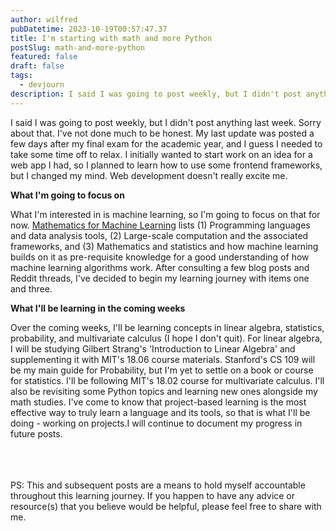 ```yaml
---
author: wilfred
pubDatetime: 2023-10-19T00:57:47.37
title: I'm starting with math and more Python
postSlug: math-and-more-python
featured: false
draft: false
tags:
  - devjourn
description: I said I was going to post weekly, but I didn't post anything last week. Here's what I have for this week.
---
```


I said I was going to post weekly, but I didn't post anything last week. Sorry about that. I've not done much to be honest. My last update was posted a few days after my final exam for the academic year, and I guess I needed to take some time off to relax. I initially wanted to start work on an idea for a web app I had, so I planned to learn how to use some frontend frameworks, but I changed my mind. Web development doesn't really excite me.
<br>

**What I'm going to focus on**

What I'm interested in is machine learning, so I'm going to focus on that for now. [Mathematics for Machine Learning](https://mml-book.github.io/) lists (1) Programming languages and data analysis tools, (2) Large-scale computation and the associated frameworks, and (3) Mathematics and statistics and how machine learning builds on it as pre-requisite knowledge for a good understanding of how machine learning algorithms work. After consulting a few blog posts and Reddit threads, I've decided to begin my learning journey with items one and three.
<br>

**What I'll be learning in the coming weeks**

Over the coming weeks, I'll be learning concepts in linear algebra, statistics, probability, and multivariate calculus (I hope I don't quit). For linear algebra, I will be studying Gilbert Strang's 'Introduction to Linear Algebra' and supplementing it with MIT's 18.06 course materials. Stanford's CS 109 will be my main guide for Probability, but I'm yet to settle on a book or course for statistics. I'll be following MIT's 18.02 course for multivariate calculus. 
I'll also be revisiting some Python topics and learning new ones alongside my math studies. I've come to know that project-based learning is the most effective way to truly learn a language and its tools, so that is what I'll be doing - working on projects.I will continue to document my progress in future posts.  
<br>
<br>
<br>

PS: This and subsequent posts are a means to hold myself accountable throughout this learning journey. If you happen to have any advice or resource(s) that you believe would be helpful, please feel free to share with me.
